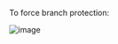 To force branch protection:

![image](https://github.com/user-attachments/assets/b6d971d5-0642-4868-8dfc-34321ff16f7d)

